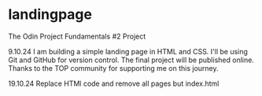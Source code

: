 # landingpage

The Odin Project Fundamentals #2 Project

9.10.24
I am building a simple landing page in HTML and CSS.
I'll be using Git and GitHub for version control.
The final project will be published online.
Thanks to the TOP community for supporting me on this journey.

19.10.24
Replace HTMl code and remove all pages but index.html

